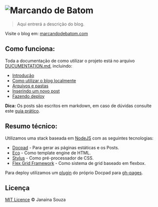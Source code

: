 # ![Marcando de Batom](https://rawgit.com/janasouza/marcando-de-batom/master/img/marcando-de-batom.svg)

> Aqui entrerá a descrição do blog.

Visite o blog em: [marcandodebatom.com](http://marcandodebatom.com/)

## Como funciona:
Toda a documentação de como utilizar o projeto está no arquivo [DUCUMENTATION.md](DUCUMENTATION.md), incluindo:

- [Introdução](DUCUMENTATION.md#introducao)
- [Como utilizar o blog localmente](DUCUMENTATION.md#como-utilizar-o-blog-localmente)
- [Arquivos e pastas](DUCUMENTATION.md#arquivos-e-pastas)
- [Inserindo um novo post](DUCUMENTATION.md#inserindo-um-novo-post)
- [Fazendo deploy](DUCUMENTATION.md#fazendo-deploy)

**Dica:** Os posts são escritos em markdown, em caso de dúvidas consulte este [guia prático](https://daringfireball.net/projects/markdown/syntax).

## Resumo técnico:
Utilizamos uma stack baseada em [NodeJS](https://nodejs.org/en/) com as seguintes tecnologias:

- [Docpad](http://docpad.org/) - Para gerar as páginas estáticas e os Posts.
- [Eco](https://github.com/docpad/docpad-plugin-eco) - Como template engine de HTML.
- [Stylus](https://www.npmjs.com/package/docpad-plugin-stylus) - Como pré-processador de CSS.
- [Flex Grid Framework](http://flexgridframework.com/) - Como sistema de grid baseado em flexbox.

Para deploy utilizamos um [plugin](https://github.com/docpad/docpad-plugin-ghpages) do próprio Docpad para [gh-pages](https://pages.github.com/).

## Licença
[MIT Licence](https://github.com/janasouza/marcando-de-batom/blob/master/LICENCE.md) © Janaina Souza
